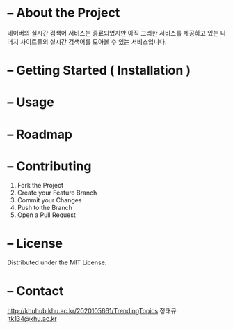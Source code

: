 # – About the Project
네이버의 실시간 검색어 서비스는 종료되었지만 아직 그러한 서비스를 제공하고 있는 나머지 사이트들의 실시간 검색어를 모아볼 수 있는 서비스입니다.

# – Getting Started ( Installation )

# – Usage

# – Roadmap

# – Contributing
1. Fork the Project
2. Create your Feature Branch
3. Commit your Changes
4. Push to the Branch
5. Open a Pull Request

# – License
Distributed under the MIT License.

# – Contact
http://khuhub.khu.ac.kr/2020105661/TrendingTopics
정태규 jtk134@khu.ac.kr